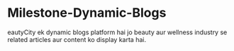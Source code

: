# Milestone-Dynamic-Blogs
eautyCity ek dynamic blogs platform hai jo beauty aur wellness industry se related articles aur content ko display karta hai.
